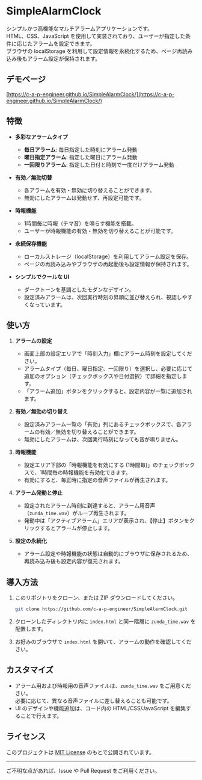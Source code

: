# SimpleAlarmClock

シンプルかつ高機能なマルチアラームアプリケーションです。  
HTML、CSS、JavaScript を使用して実装されており、ユーザーが指定した条件に応じたアラームを設定できます。  
ブラウザの localStorage を利用して設定情報を永続化するため、ページ再読み込み後もアラーム設定が保持されます。

## デモページ

[https://c-a-p-engineer.github.io/SimpleAlarmClock/](https://c-a-p-engineer.github.io/SimpleAlarmClock/)

## 特徴

- **多彩なアラームタイプ**  
  - **毎日アラーム**: 毎日指定した時刻にアラーム発動  
  - **曜日指定アラーム**: 指定した曜日にアラーム発動  
  - **一回限りアラーム**: 指定した日付と時刻で一度だけアラーム発動

- **有効／無効切替**  
  - 各アラームを有効・無効に切り替えることができます。  
  - 無効にしたアラームは発動せず、再設定可能です。

- **時報機能**  
  - 1時間毎に時報（チマ音）を鳴らす機能を搭載。  
  - ユーザーが時報機能の有効・無効を切り替えることが可能です。

- **永続保存機能**  
  - ローカルストレージ（localStorage）を利用してアラーム設定を保存。  
  - ページの再読み込みやブラウザの再起動後も設定情報が保持されます。

- **シンプルでクールな UI**  
  - ダークトーンを基調としたモダンなデザイン。  
  - 設定済みアラームは、次回実行時刻の昇順に並び替えられ、視認しやすくなっています。

## 使い方

1. **アラームの設定**  
   - 画面上部の設定エリアで「時刻入力」欄にアラーム時刻を設定してください。  
   - アラームタイプ（毎日、曜日指定、一回限り）を選択し、必要に応じて追加のオプション（チェックボックスや日付選択）で詳細を指定します。  
   - 「アラーム追加」ボタンをクリックすると、設定内容が一覧に追加されます。

2. **有効／無効の切り替え**  
   - 設定済みアラーム一覧の「有効」列にあるチェックボックスで、各アラームの有効／無効を切り替えることができます。  
   - 無効にしたアラームは、次回実行時刻になっても音が鳴りません。

3. **時報機能**  
   - 設定エリア下部の「時報機能を有効にする (1時間毎)」のチェックボックスで、1時間毎の時報機能を有効化できます。  
   - 有効にすると、毎正時に指定の音声ファイルが再生されます。

4. **アラーム発動と停止**  
   - 設定されたアラーム時刻に到達すると、アラーム用音声（`zunda_time.wav`）がループ再生されます。  
   - 発動中は「アクティブアラーム」エリアが表示され、【停止】ボタンをクリックするとアラームが停止します。

5. **設定の永続化**  
   - アラーム設定や時報機能の状態は自動的にブラウザに保存されるため、再読み込み後も設定内容が復元されます。

## 導入方法

1. このリポジトリをクローン、または ZIP ダウンロードしてください。

   ```bash
   git clone https://github.com/c-a-p-engineer/SimpleAlarmClock.git
   ```

2. クローンしたディレクトリ内に `index.html` と同一階層に `zunda_time.wav` を配置します。

3. お好みのブラウザで `index.html` を開いて、アラームの動作を確認してください。

## カスタマイズ

- アラーム用および時報用の音声ファイルは、`zunda_time.wav` をご用意ください。  
  必要に応じて、異なる音声ファイルに差し替えることも可能です。
- UI のデザインや機能追加は、コード内の HTML/CSS/JavaScript を編集することで行えます。

## ライセンス

このプロジェクトは [MIT License](LICENSE) のもとで公開されています。

---

ご不明な点があれば、Issue や Pull Request をご利用ください。
